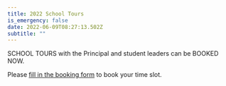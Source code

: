 ```yaml
---
title: 2022 School Tours
is_emergency: false
date: 2022-06-09T08:27:13.502Z
subtitle: ""
---
```

SCHOOL TOURS with the Principal and student leaders can be BOOKED NOW.

Please [fill in the booking form](https://forms.gle/8ZsD1TpJMrrQeCRB8) to book your time slot.